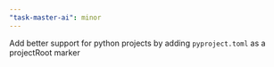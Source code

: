 ```yaml
---
"task-master-ai": minor
---
```


Add better support for python projects by adding `pyproject.toml` as a projectRoot marker
